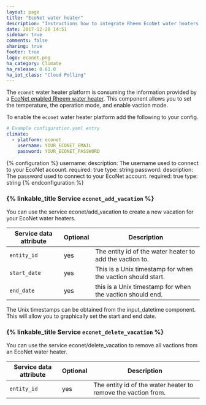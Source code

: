 ```yaml
---
layout: page
title: "EcoNet water heater"
description: "Instructions how to integrate Rheem EcoNet water heaters into Home Assistant."
date: 2017-12-28 14:51
sidebar: true
comments: false
sharing: true
footer: true
logo: econet.png
ha_category: Climate
ha_release: 0.61.0
ha_iot_class: "Cloud Polling"
---
```



The `econet` water heater platform is consuming the information provided by a [EcoNet enabled Rheem water heater](http://www.rheem.com/EcoNet/Home). This component allows you to set the temperature, the operation mode, and enable vaction mode.

To enable the `econet` water heater platform add the following to your config.


```yaml
# Example configuration.yaml entry
climate:
  - platform: econet
    username: YOUR_ECONET_EMAIL
    password: YOUR_ECONET_PASSWORD
```

{% configuration %}
username:
  description: The username used to connect to your EcoNet account.
  required: true
  type: string
password:
  description: The password used to connect to your EcoNet account.
  required: true
  type: string
{% endconfiguration %}


### {% linkable_title Service `econet_add_vacation` %}

You can use the service econet/add_vacation to create a new vacation for your EcoNet water heaters.

| Service data attribute | Optional | Description |
| ---------------------- | -------- | ----------- |
| `entity_id` | yes | The entity id of the water heater to add the vaction to.
| `start_date` | yes | This is a Unix timestamp for when the vaction should start.
| `end_date` | yes | this is a Unix timestamp for when the vaction should end.

<p class='note'>
The Unix timestamps can be obtained from the input_datetime component. This will allow you to graphically set the start and end date.
</p>

### {% linkable_title Service `econet_delete_vacation` %}

You can use the service econet/delete_vacation to remove all vactions from an EcoNet water heater.

| Service data attribute | Optional | Description |
| ---------------------- | -------- | ----------- |
| `entity_id` | yes | The entity id of the water heater to remove the vaction from.


